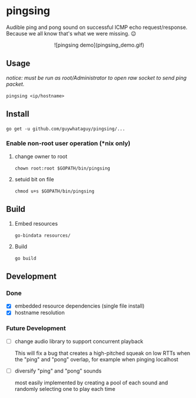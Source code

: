 # pingsing
Audible ping and pong sound on successful ICMP echo request/response. Because we all know that's what we were missing. 😉

<center>
![pingsing demo](pingsing_demo.gif)
</center>

## Usage

*notice: must be run as root/Administrator to open raw socket to send ping packet.*

`pingsing <ip/hostname>`

## Install

`go get -u github.com/guywhataguy/pingsing/...`

### Enable non-root user operation  (*nix only)

1. change owner to root

   `chown root:root $GOPATH/bin/pingsing`

2. setuid bit on file

   `chmod u+s $GOPATH/bin/pingsing`

## Build

1. Embed resources

   `go-bindata resources/`

2. Build

   `go build`

## Development

### Done

- [x] embedded resource dependencies (single file install)
- [x] hostname resolution

### Future Development

- [ ] change audio library to support concurrent playback

  This will fix a bug that creates a high-pitched squeak on low RTTs when the "ping" and "pong" overlap, for example when pinging localhost

- [ ] diversify "ping" and "pong" sounds

  most easily implemented by creating a pool of each sound and randomly selecting one to play each time